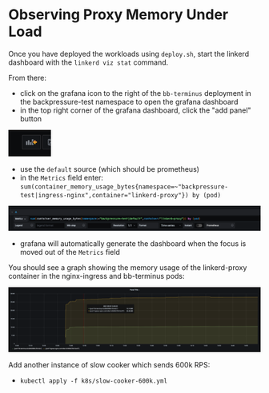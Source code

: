 # Observing Proxy Memory Under Load
Once you have deployed the workloads using `deploy.sh`, start the linkerd
dashboard with the `linkerd viz stat` command.

From there:
- click on the grafana icon to the right of the `bb-terminus`
deployment in the backpressure-test namespace to open the grafana dashboard
- in the top right corner of the grafana dashboard, click the "add panel" button

![add panel](/images/add-panel.png)
- use the `default` source (which should be prometheus)
- in the `Metrics` field enter:
`sum(container_memory_usage_bytes{namespace=~"backpressure-test|ingress-nginx",container="linkerd-proxy"}) by (pod)`

![metrics field](/images/metrics-query.png)
- grafana will automatically generate the dashboard when the focus is moved out
of the `Metrics` field


You should see a graph showing the memory usage of the linkerd-proxy container
in the nginx-ingress and bb-terminus pods:

![baseline memory usage](/images/memory-graph.png)

Add another instance of slow cooker which sends 600k RPS:
- `kubectl apply -f k8s/slow-cooker-600k.yml`